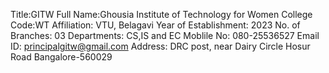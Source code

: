 Title:GITW
Full Name:Ghousia Institute of Technology for Women
College Code:WT
Affiliation: VTU, Belagavi
Year of Establishment: 2023
No. of Branches: 03
Departments: CS,IS and EC
Moblile No: 080-25536527
Email ID: principalgitw@gmail.com
Address: DRC post, near Dairy Circle Hosur Road Bangalore-560029

